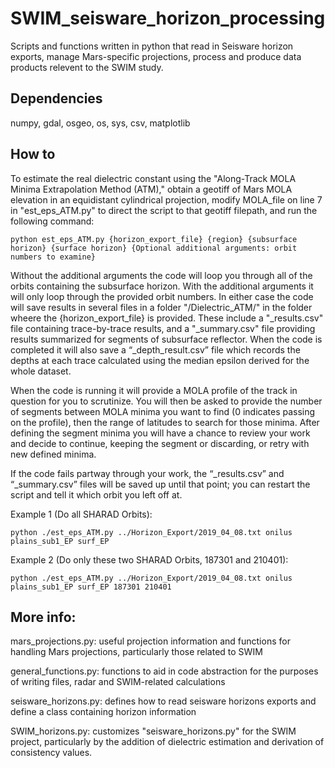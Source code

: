 # SWIM_seisware_horizon_processing

Scripts and functions written in python that read in Seisware horizon exports, manage Mars-specific projections, process and produce data products relevent to the SWIM study.

## Dependencies

numpy, gdal, osgeo, os, sys, csv, matplotlib

## How to

To estimate the real dielectric constant using the "Along-Track MOLA Minima Extrapolation Method (ATM)," obtain a geotiff of Mars MOLA elevation in an equidistant cylindrical projection, modify MOLA_file on line 7 in "est_eps_ATM.py" to direct the script to that geotiff filepath, and run the following command:
```
python est_eps_ATM.py {horizon_export_file} {region} {subsurface horizon} {surface horizon} {Optional additional arguments: orbit numbers to examine}
```
Without the additional arguments the code will loop you through all of the orbits containing the subsurface horizon. With the additional arguments it will only loop through the provided orbit numbers. In either case the code will save results in several files in a folder "/Dielectric_ATM/" in the folder wheere the {horizon_export_file} is provided. These include a "_results.csv" file containing trace-by-trace results, and a "_summary.csv" file providing results summarized for segments of subsurface reflector. When the code is completed it will also save a “_depth_result.csv” file which records the depths at each trace calculated using the median epsilon derived for the whole dataset.

When the code is running it will provide a MOLA profile of the track in question for you to scrutinize. You will then be asked to provide the number of segments between MOLA minima you want to find (0 indicates passing on the profile), then the range of latitudes to search for those minima. After defining the segment minima you will have a chance to review your work and decide to continue, keeping the segment or discarding, or retry with new defined minima.

If the code fails partway through your work, the “_results.csv” and “_summary.csv” files will be saved up until that point; you can restart the script and tell it which orbit you left off at.


Example 1 (Do all SHARAD Orbits):
```
python ./est_eps_ATM.py ../Horizon_Export/2019_04_08.txt onilus plains_sub1_EP surf_EP
```
Example 2 (Do only these two SHARAD Orbits, 187301 and 210401):
```
python ./est_eps_ATM.py ../Horizon_Export/2019_04_08.txt onilus plains_sub1_EP surf_EP 187301 210401
```
## More info:

mars_projections.py: useful projection information and functions for handling Mars projections, particularly those related to SWIM

general_functions.py: functions to aid in code abstraction for the purposes of writing files, radar and SWIM-related calculations

seisware_horizons.py: defines how to read seisware horizons exports and define a class containing horizon information

SWIM_horizons.py: customizes "seisware_horizons.py" for the SWIM project, particularly by the addition of dielectric estimation and derivation of consistency values.

